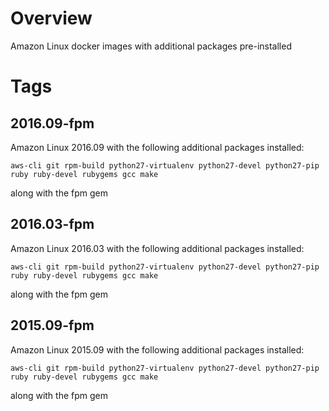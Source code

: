 # Overview

Amazon Linux docker images with additional packages pre-installed

# Tags

## 2016.09-fpm

Amazon Linux 2016.09 with the following additional packages installed:
```
aws-cli git rpm-build python27-virtualenv python27-devel python27-pip ruby ruby-devel rubygems gcc make
```
along with the fpm gem

## 2016.03-fpm

Amazon Linux 2016.03 with the following additional packages installed:
```
aws-cli git rpm-build python27-virtualenv python27-devel python27-pip ruby ruby-devel rubygems gcc make
```
along with the fpm gem

## 2015.09-fpm

Amazon Linux 2015.09 with the following additional packages installed:
```
aws-cli git rpm-build python27-virtualenv python27-devel python27-pip ruby ruby-devel rubygems gcc make
```
along with the fpm gem

